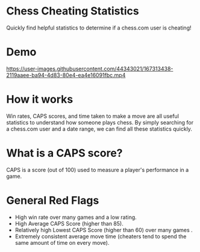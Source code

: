 # Chess Cheating Statistics
Quickly find helpful statistics to determine if a chess.com user is cheating!

# Demo
https://user-images.githubusercontent.com/44343021/167313438-2119aaee-ba94-4d83-80e4-ea4e16091fbc.mp4

# How it works
Win rates, CAPS scores, and time taken to make a move are all useful statistics to understand how someone plays chess. By simply searching for a chess.com user and a date range, we can find all these statistics quickly.

# What is a CAPS score?
CAPS is a score (out of 100) used to measure a player's performance in a game. 

# General Red Flags
* High win rate over many games and a low rating.
* High Average CAPS Score (higher than 85).
* Relatively high Lowest CAPS Score (higher than 60) over many games .
* Extremely consistent average move time (cheaters tend to spend the same amount of time on every move).
